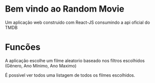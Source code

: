 # Bem vindo ao Random Movie

Um aplicação web construido com React-JS consumindo a api oficial do TMDB

# Funcões

A aplicação escolhe um filme aleatorio baseado nos filtros escolhidos (Gênero, Ano Mínimo, Ano Maximo)

É possivel ver todos uma listagem de todos os filmes escolhidos.
